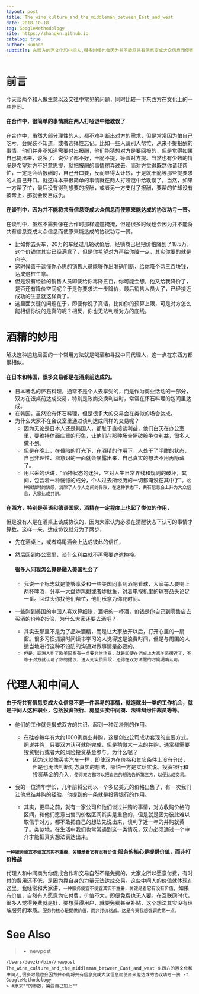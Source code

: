 ```yaml
---
layout: post
title: The_wine_culture_and_the_middleman_between_East_and_west
date: 2018-10-18
tag: GoogleMethodology
site: https://zhangkn.github.io
catalog: true
author: kunnan
subtitle: 东西方的酒文化和中间人,很多时候也会因为并不能将共有信息变成大众信息而使原来能达成的协议功亏一篑
---
```




# 前言



今天谈两个和人做生意以及交往中常见的问题，同时比较一下东西方在文化上的一些异同。



#### 在合作中，很简单的事情就在两人打哑谜中给耽误了



在合作中，虽然大部分理性的人，都不难判断出对方的需求，但是常常因为怕自己吃亏，会假装不知道，或者选择性忘记。比如一些人请别人帮忙，从来不提报酬的事情，他们并非不知道需要付出报酬，他们能猜想对方是要回报的，但是觉得如果自己提出来，说多了、说少了都不好，干脆不提，等着对方提。当然也有少数的情况是希望对方不好意思提，就把报酬的事情糊弄过去。而对方觉得既然你请我帮忙，一定是会给报酬的，自己开口要，反而显得太计较，于是就干脆等那些提要求的人自己开口。就这样本来很简单的事情就在两人打哑谜中给耽误了。当然，如果一方帮了忙，最后没有得到想要的报酬，或者另一方支付了报酬，要帮的忙却没有被帮上，那就会反目成仇。





#### 在谈判中，因为并不能将共有信息变成大众信息而使原来能达成的协议功亏一篑。



在谈判中，虽然不需要像在合作时那样遮遮掩掩，但是很多时候也会因为并不能将共有信息变成大众信息而使原来能达成的协议功亏一篑。

* 比如你去买车，20万的车经过几轮砍价后，经销商已经把价格降到了18.5万，这个价钱你其实已经满意了，但是你希望对方再给你降一点，其实你要的就是面子。
* 这时候善于读懂你心思的销售人员能够作出准确判断，给你降个两三百块钱，达成这桩生意。
* 但是没有经验的销售人员即使给你再降五百，你可能会想，他又给我降价了，是否还有降价空间呢？于是你要求进一步降价，最后销售人员火了，已经接近成功的生意就这样黄了。
* 这里面关键的问题在于，即便你说了真话，比如你的预算上限，可是对方怎么能相信你说的是真的呢？相反，你也无法判断对方的底线。

# 酒精的妙用



解决这种尴尬局面的一个常用方法就是喝酒和寻找中间代理人，这一点在东西方都很相似。



#### 在日本和韩国，很多交易都是在酒桌前达成的。

* 日本著名的怀石料理，通常不是个人去享受的，而是作为商业活动的一部分，双方在饭桌前达成交易，特别是政商交换利益时，常常在怀石料理的包间里达成。
* 在韩国，虽然没有怀石料理，但是很多大的交易会在类似的场合达成。
* 为什么大家不在会议室里通过谈判达成同样的交易呢？
  * 因为无论是日本人还是韩国人，都耻于直接谈利益，他们白天在办公室里，要维持体面庄重的形象，让他们在那种场合撕破脸争夺利益，很多人做不到。
  * 但是在晚上，在昏暗的灯光下，在酒精的作用下，人处于了半酣的状态，自己非理性、潜意识的一面就会暴露出来，自己真实的想法不用再隐藏了。
  * 用尼采的话讲，“酒神状态的迷狂，它对人生日常界线和规则的破坏，其间，包含着一种恍惚的成分，个人过去所经历的一切都淹没在其中了”。`这种微醺时的快感，消除了人与人之间的界限，在这种状态下，共有信息会上升为大众信息，大家达成共识。`

#### 在西方，特别是英语和德语国家，酒精在一定程度上也起了类似的作用，

但是没有人是在酒桌上谈成协议的，因为大家认为必须在清醒状态下认可的事情才算数。这样一来，达成协议就分为了两步，

* 先在酒桌上，或者鸡尾酒会上达成彼此的信任，

* 然后回到办公室里，谈什么利益就不再需要遮遮掩掩。



  #### 很多人问我怎么算是融入美国社会了

  * 我说一个标志就是能够享受和一些美国同事到酒吧看球，大家每人要喝上两杯啤酒，分享一大盘炸鸡翅或者炸鱿鱼，对着电视机里的球赛品头论足一番。回过头你找他们帮忙，他们乐意为你花时间。




* 一些刚到美国的中国人喜欢算细账，酒吧的一杯酒，价钱是你自己到零售店去买酒的价格的5倍，为什么大家还要去酒吧？
  * 其实去那里不是为了品味酒精，而是让大家放开以后，打开心里的一扇窗。很多习惯抓紧时间读书学习的人觉得这是浪费时间，但是与周围的人适当地进行这种不设防的沟通对做事情是必要的。
  * `但是，亚洲人到了欧美国家有一点要非常注意，就是即便在酒桌上大家关系很近了，不等于对方就认可了你的提议，进入到实质阶段，还得在双方清醒的时候明确认可。`





# 代理人和中间人



#### 由于将共有信息变成大众信息不是一件容易的事情，就造就出一类的工作机会，就是中间人这种职业，包括投资银行、房屋买卖中间商、法律纠纷仲裁员等等。



* 他们的工作就是撮成双方的共识，起到一种润滑剂的作用。
  * 在硅谷每年有大约1000例商业并购，这是创业公司成功套现的主要方式。照说并购，只要双方认可就能完成，但是稍微大一点的并购，通常都需要投资银行或者大的风险投资基金参与。为什么呢？
    * 因为这就像买卖汽车一样，即使双方在价格和其它条件上没有分歧，但是也无法判断对方真实的想法，哪怕一方是实话实说。投资银行和投资基金的介入，`使得双方都可以把自己的想法告诉第三方，以便达成交易。`





* 我的一位清华学长，几年前将公司以一个多亿美元的价格出售了，有一次我们让他总结并购的经验，他提到的一条就是投资银行的作用。
  * 其实，更早之前，就有一家公司和他们谈过并购的事情，对方收购价格的区间，和他们愿意出售的价格区间其实是重叠的，但是就是因为彼此难以取信于对方，都不敢把自己的想法先说出来，谈判了近一年的并购就黄了。类似地，在生活中我们也常常遇到这一类情况，双方必须通过一个中介才能把真实想法表达出来。

#### `一种服务便宜不便宜其实不重要，关键是看它有没有价值`:服务的核心是提供价值，而非打价格战



代理人和中间商为你促成合作和交易自然不是免费的，大家之所以愿意付费，有时付的费用还不低，是因为靠自身的力量无法达成交易。这些中间人的价值就体现在这里。我经常和大家讲，`一种服务便宜不便宜其实不重要，关键是看它有没有价值`，如果有价值，自然有人愿意为它付费，价值不大，即便免费也无人要。在互联网时代，很多人觉得免费就是好，要想获得用户，就要免费甚至补贴，这个想法其实没有理解服务的本质。`服务的核心是提供价值，而非打价格战。这是今天我想强调的第一点。`





# See Also 

>* newpost 
>
```
/Users/devzkn/bin//newpost The_wine_culture_and_the_middleman_between_East_and_west 东西方的酒文化和中间人,很多时候也会因为并不能将共有信息变成大众信息而使原来能达成的协议功亏一篑 -t GoogleMethodology
> #原来""的参数，需要自己加上""
```

